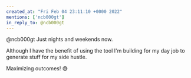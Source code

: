 ```yaml
---
created_at: "Fri Feb 04 23:11:10 +0000 2022"
mentions: ['ncb000gt']
in_reply_to: @ncb000gt
---
```


@ncb000gt Just nights and weekends now.

Although I have the benefit of using the tool I'm building for my day job to generate stuff for my side hustle. 

Maximizing outcomes! 😅